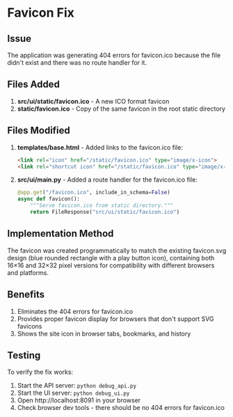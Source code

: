 # Favicon Fix

## Issue
The application was generating 404 errors for favicon.ico because the file didn't exist and there was no route handler for it.

## Files Added
1. **src/ui/static/favicon.ico** - A new ICO format favicon
2. **static/favicon.ico** - Copy of the same favicon in the root static directory

## Files Modified
1. **templates/base.html** - Added links to the favicon.ico file:
   ```html
   <link rel="icon" href="/static/favicon.ico" type="image/x-icon">
   <link rel="shortcut icon" href="/static/favicon.ico" type="image/x-icon">
   ```

2. **src/ui/main.py** - Added a route handler for the favicon.ico file:
   ```python
   @app.get("/favicon.ico", include_in_schema=False)
   async def favicon():
       """Serve favicon.ico from static directory."""
       return FileResponse("src/ui/static/favicon.ico")
   ```

## Implementation Method
The favicon was created programmatically to match the existing favicon.svg design (blue rounded rectangle with a play button icon), containing both 16×16 and 32×32 pixel versions for compatibility with different browsers and platforms.

## Benefits
1. Eliminates the 404 errors for favicon.ico
2. Provides proper favicon display for browsers that don't support SVG favicons
3. Shows the site icon in browser tabs, bookmarks, and history

## Testing
To verify the fix works:
1. Start the API server: `python debug_api.py`
2. Start the UI server: `python debug_ui.py`
3. Open http://localhost:8091 in your browser
4. Check browser dev tools - there should be no 404 errors for favicon.ico 